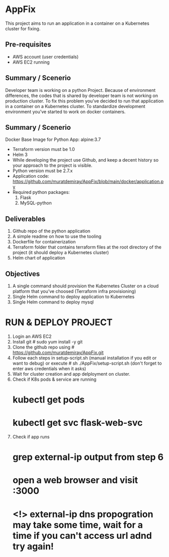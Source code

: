 # AppFix

This project aims to run an application in a container on a Kubernetes cluster for fixing.

## Pre-requisites

- AWS account (user credentials)
- AWS EC2 running

##  Summary / Scenerio
Developer team is working on a python Project. Because of environment differences, the codes that is shared by developer team is not working on production cluster.
To fix this problem you’ve decided to run that application in a container on a Kubernetes cluster.
To standardize development environment you’ve started to work on docker containers.

##  Summary / Scenerio
Docker Base Image for Python App: alpine:3.7
- Terraform version must be 1.0
- Helm 3
- While developing the project use Github, and keep a decent history so your approach to the project is visible.
- Python version must be 2.7.x
- Application code: https://github.com/muratdemiray/AppFix/blob/main/docker/application.py
- Required python packages:
  1. Flask
  2. MySQL-python
 
##  Deliverables
1. Github repo of the python application
2. A simple readme on how to use the tooling
3. Dockerfile for containerization
4. Terraform folder that contains terraform files at the root directory of the project (it should deploy a Kubernetes cluster)
5. Helm chart of application

##  Objectives
1. A single command should provision the Kubernetes Cluster on a cloud platform that you’ve choosed (Terraform infra provisioning)
2. Single Helm command to deploy application to Kubernetes
3. Single Helm command to deploy mysql

# RUN & DEPLOY PROJECT
1. Login an AWS EC2
2. Install git # sudo yum install -y git
3. Clone the github repo using # https://github.com/muratdemiray/AppFix.git
4. Follow each steps in setup-script.sh (manual installation if you edit or want to debug)
            or
   execute  # sh ./AppFix/setup-script.sh (don't forget to enter aws credentials when it asks)
5. Wait for cluster creation and app delployment on cluster.
6. Check if K8s pods & service are running
    # kubectl get pods
    # kubectl get svc flask-web-svc
7. Check if app runs
    # grep external-ip output from step 6
    # open a web browser and visit <external-ip>:3000
    # <!> external-ip dns propogration may take some time, wait for a time if you can't access url adnd try again!

